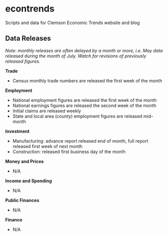 # econtrends
Scripts and data for Clemson Economic Trends website and blog

## Data Releases

*Note: monthly releases are often delayed by a month or more, i.e. May data released during the month of July. Watch for revisions of previously released figures.*

**Trade**

- Census monthly trade numbers are released the first week of the month

**Employment**

- National employment figures are released the first week of the month
- National earnings figures are released the second week of the month
- Initial claims are released weekly
- State and local area (county) employment figures are released mid-month

**Investment**

- Manufacturing: advance report released end of month, full report released first week of next month
- Construction: released first business day of the month


**Money and Prices**

- N/A

**Income and Spending**

- N/A

**Public Finances**

- N/A

**Finance**

- N/A

